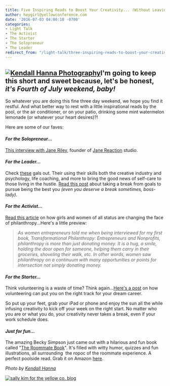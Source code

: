 ```yaml
---
title: Five Inspiring Reads to Boost Your Creativity... (Without Leaving the Poolside)
author: heygirl@yellowconference.com
date: '2016-07-03 04:00:10 -0700'
categories:
- Light Talk
- The Activist
- The Starter
- The Solopreneur
- The Leader
redirect_from: "/light-talk/three-inspiring-reads-to-boost-your-creativity-without-leaving-the-poolside/"
---
```


## [![Kendall Hanna Photography](https://yellow-blog-images.imgix.net/2016/07/free-people-6134.jpg)](https://yellow-blog-images.imgix.net/2016/07/free-people-6134.jpg)I'm going to keep this short and sweet because, let's be honest, _it's Fourth of July weekend, baby!_

So whatever you are doing this fine three day weekend, we hope you find it restful. And what better way to rest with a little inspirational reads by the pool, or the air conditioner, or on your patio, drinking some mint watermelon lemonade (or whatever your heart desires)?!

Here are some of our faves:

#### _For the Solopreneur..._

[This interview with Jane Riley,](http://www.freelance-wisdom.com/interviews/2016/1/27/jane-riley) founder of [Jane Reaction](http://www.janereaction.com/about/) studio.

#### _For the Leader..._

Check [these](http://www.thebraveryboard.com/blog/june-recap) gals out. Their using their skills both the creative industry and psychology, life coaching, and more to bring the good news of self-care to those living in the hustle. [Read this post](http://www.thebraveryboard.com/blog/june-recap) about taking a break from goals to pursue being the best you _(even you deserve a break sometimes, boss-lady)_.

#### _For the Activist..._

[Read this article](http://consciousmagazine.co/women-philanthropy-making-a-difference/) on how girls and women of all status are changing the face of philanthropy...Here's a little preview:

> _As women entrepreneurs told me when being interviewed for my first book, Transformational Philanthropy: Entrepreneurs and Nonprofits, philanthropy is more than just donating money. It is a hug, a smile, holding the door open for someone, helping them carry in their groceries, shoveling their walk, etc. In other words, women saw philanthropy on a continuum with many opportunities or points for intersection not simply donating money._

#### _For the Starter..._

Think volunteering is a waste of time? Think again...[Here's a post](http://yellowconference.com/2016/06/23/building-your-dreams-by-saying-yes-to-volunteer-work/) on how volunteering can put you on the right track for your dream career.

So put up your feet, grab your iPad or phone and enjoy the sun all the while infusing creativity to kick off your week on the right start. No matter who you are or what you do, your creativity never takes a break, even if your work schedule does.

#### _Just for fun..._

The amazing Becky Simpson just came out with a hilarious and fun book called "[The Roommate Book](https://www.amazon.com/Roommate-Book-Sharing-Lives-Slapping/dp/1449470904)". It's filled with witty humor, quizzes and fun illustrations, all surrounding  the ropoc of the roommate experience. A perfect poolside read. Grab it on Amazon [here](https://www.amazon.com/Roommate-Book-Sharing-Lives-Slapping/dp/1449470904).

_Photo by [Kendall Hanna](http://www.kendallhanna.com/fashion/buvjhoopeu4hvpfxvn8pj5f5oquzvf)_

[![sally kim for the yellow co. blog](https://yellow-blog-images.imgix.net/2015/12/sallykim.jpg)](http://lettersfromamister.tumblr.com/)
